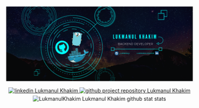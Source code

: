 ![LukmanulKhakim](./banner.png)

<div align="center">
<a href="https://www.linkedin.com/in/lukmanul-khakim-6733221b4/" target="_blank">
<img src=https://img.shields.io/badge/linkedin-%231E77B5.svg?&style=for-the-badge&logo=linkedin&logoColor=white alt="linkedin Lukmanul Khakim" style="margin-bottom: 5px;" />
</a>
<a href="https://github.com/LukmanulKhakim" target="_blank">
<img src=https://img.shields.io/badge/github-%2324292e.svg?&style=for-the-badge&logo=github&logoColor=white alt="github project repository Lukmanul Khakim" style="margin-bottom: 5px;" />
</a>
</div>

<div align="center">
<img src="https://github-readme-stats.vercel.app/api?username=LukmanulKhakim&show_icons=true&theme=github_dark&hide_border=true?include_all_commits=true" alt="LukmanulKhakim Lukmanul Khakim github stat stats"></img>
</div>
